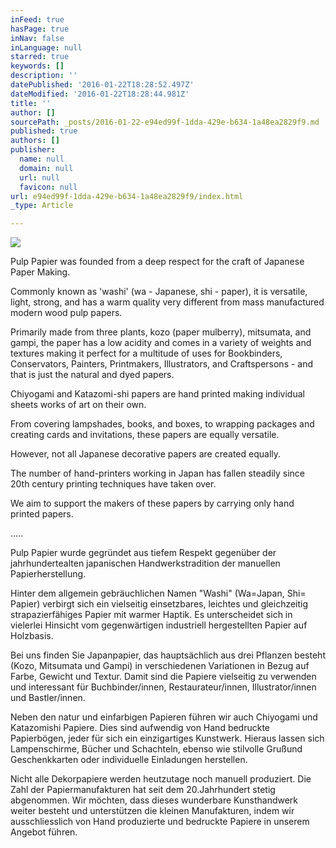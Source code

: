 ```yaml
---
inFeed: true
hasPage: true
inNav: false
inLanguage: null
starred: true
keywords: []
description: ''
datePublished: '2016-01-22T18:28:52.497Z'
dateModified: '2016-01-22T18:28:44.981Z'
title: ''
author: []
sourcePath: _posts/2016-01-22-e94ed99f-1dda-429e-b634-1a48ea2829f9.md
published: true
authors: []
publisher:
  name: null
  domain: null
  url: null
  favicon: null
url: e94ed99f-1dda-429e-b634-1a48ea2829f9/index.html
_type: Article

---
```

![](https://the-grid-user-content.s3-us-west-2.amazonaws.com/e9a547d8-160b-4172-9c96-684dd13c1273.png)

Pulp Papier was founded from a deep respect for the craft of Japanese Paper Making.  

Commonly known as 'washi' (wa - Japanese, shi - paper), it is versatile, light, strong, and has a warm quality very different from mass manufactured modern wood pulp papers.

Primarily made from three plants, kozo (paper mulberry), mitsumata, and gampi, the paper has a low acidity and comes in a variety of weights and textures making it perfect for a multitude of uses for Bookbinders, Conservators, Painters, Printmakers, Illustrators, and Craftspersons - and that is just the natural and dyed papers.

Chiyogami and Katazomi-shi papers are hand printed making individual sheets works of art on their own.

From covering lampshades, books, and boxes, to wrapping packages and creating cards and invitations, these papers are equally versatile.

However, not all Japanese decorative papers are created equally.

The number of hand-printers working in Japan has fallen steadily since 20th century printing techniques have taken over.

We aim to support the makers of these papers by carrying only hand printed papers.  

.....

Pulp Papier wurde gegründet aus tiefem Respekt gegenüber der jahrhundertealten japanischen Handwerkstradition der manuellen Papierherstellung.

Hinter dem allgemein gebräuchlichen Namen "Washi" (Wa=Japan, Shi= Papier) verbirgt sich ein vielseitig einsetzbares, leichtes und gleichzeitig strapazierfähiges Papier mit warmer Haptik. Es unterscheidet sich in vielerlei Hinsicht vom gegenwärtigen industriell hergestellten Papier auf Holzbasis.

Bei uns finden Sie Japanpapier, das hauptsächlich aus drei Pflanzen besteht (Kozo, Mitsumata und Gampi) in verschiedenen Variationen in Bezug auf Farbe, Gewicht und Textur. Damit sind die Papiere vielseitig zu verwenden und interessant für Buchbinder/­innen, Restaurateur/­innen, Illustrator/­innen und Bastler/­innen.

Neben den natur­ und einfarbigen Papieren führen wir auch Chiyogami und Katazomi­shi Papiere. Dies sind aufwendig von Hand bedruckte Papierbögen, jeder für sich ein einzigartiges Kunstwerk. Hieraus lassen sich Lampenschirme, Bücher und Schachteln, ebenso wie stilvolle Gruß­und Geschenkkarten oder individuelle Einladungen herstellen.

Nicht alle Dekorpapiere werden heutzutage noch manuell produziert. Die Zahl der Papiermanufakturen hat seit dem 20.Jahrhundert stetig abgenommen. Wir möchten, dass dieses wunderbare Kunsthandwerk weiter besteht und unterstützen die kleinen Manufakturen, indem wir ausschliesslich von Hand produzierte und bedruckte Papiere in unserem Angebot führen.
